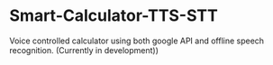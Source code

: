 # Smart-Calculator-TTS-STT
Voice controlled calculator using both google API and offline speech recognition. (Currently in development))
